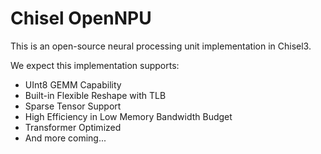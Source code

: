 # Chisel OpenNPU

This is an open-source neural processing unit implementation in Chisel3.

We expect this implementation supports:

- UInt8 GEMM Capability
- Built-in Flexible Reshape with TLB
- Sparse Tensor Support
- High Efficiency in Low Memory Bandwidth Budget
- Transformer Optimized
- And more coming...

